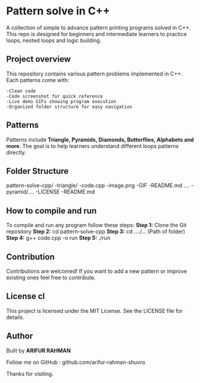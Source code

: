 # Pattern solve in C++

A collection of simple to advance pattern printing programs solved in C++. 
This repo is designed for beginners and intermediate learners to practice loops, nested loops and logic building.

## Project overview

This repository contains various pattern problems implemented in C++. Each patterns come with:

    -Clean code
    -Code screenshot for quick reference
    -Live demo GIFs showing program execution
    -Organized folder structure for easy navigation

## Patterns

Patterns include **Triangle, Pyramids, Diamonds, Butterflies, Alphabets and more**. The goal is to help learners understand different loops patterns directly.


## Folder Structure

pattern-solve-cpp/
    -triangle/
        -code.cpp
        -image.png
        -GIF
        -README.md
        ....
    -pyramid/....
    -LICENSE
    -README.md

## How to compile and run

To compile and run any program follow these steps:
    **Step 1:** Clone the Git repository
    **Step 2:** cd pattern-solve-cpp
    **Step 3:** cd ..../... (Path of folder)
    **Step 4:** g++ code.cpp -o run
    **Step 5:** ./run

## Contribution

Contributions are welcomed! If you want to add a new pattern or improve existing ones feel free to contribute.

## License cl

This project is licensed under the MIT License. See the LICENSE file for details.

## Author

Built by **ARIFUR RAHMAN**

Follow me on GitHub : github.com/arifur-rahman-shuvro

Thanks for visiting.


